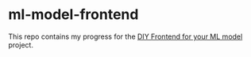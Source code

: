 # ml-model-frontend

This repo contains my progress for the [DIY Frontend for your ML model](https://github.com/DataTalksClub/project-of-the-week/blob/main/2022-08-14-frontend.md) project. 
